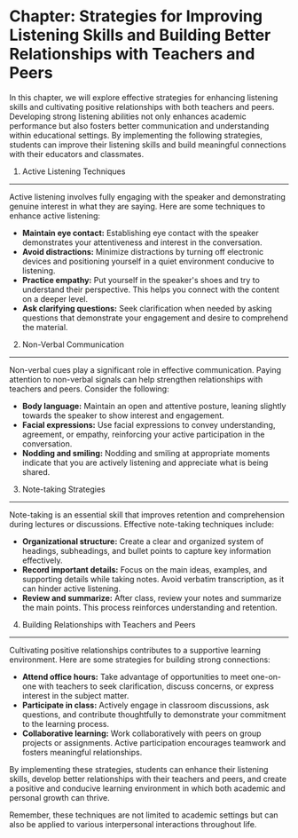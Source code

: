Chapter: Strategies for Improving Listening Skills and Building Better Relationships with Teachers and Peers
============================================================================================================

In this chapter, we will explore effective strategies for enhancing listening skills and cultivating positive relationships with both teachers and peers. Developing strong listening abilities not only enhances academic performance but also fosters better communication and understanding within educational settings. By implementing the following strategies, students can improve their listening skills and build meaningful connections with their educators and classmates.

1. Active Listening Techniques
------------------------------

Active listening involves fully engaging with the speaker and demonstrating genuine interest in what they are saying. Here are some techniques to enhance active listening:

* **Maintain eye contact:** Establishing eye contact with the speaker demonstrates your attentiveness and interest in the conversation.
* **Avoid distractions:** Minimize distractions by turning off electronic devices and positioning yourself in a quiet environment conducive to listening.
* **Practice empathy:** Put yourself in the speaker's shoes and try to understand their perspective. This helps you connect with the content on a deeper level.
* **Ask clarifying questions:** Seek clarification when needed by asking questions that demonstrate your engagement and desire to comprehend the material.

2. Non-Verbal Communication
---------------------------

Non-verbal cues play a significant role in effective communication. Paying attention to non-verbal signals can help strengthen relationships with teachers and peers. Consider the following:

* **Body language:** Maintain an open and attentive posture, leaning slightly towards the speaker to show interest and engagement.
* **Facial expressions:** Use facial expressions to convey understanding, agreement, or empathy, reinforcing your active participation in the conversation.
* **Nodding and smiling:** Nodding and smiling at appropriate moments indicate that you are actively listening and appreciate what is being shared.

3. Note-taking Strategies
-------------------------

Note-taking is an essential skill that improves retention and comprehension during lectures or discussions. Effective note-taking techniques include:

* **Organizational structure:** Create a clear and organized system of headings, subheadings, and bullet points to capture key information effectively.
* **Record important details:** Focus on the main ideas, examples, and supporting details while taking notes. Avoid verbatim transcription, as it can hinder active listening.
* **Review and summarize:** After class, review your notes and summarize the main points. This process reinforces understanding and retention.

4. Building Relationships with Teachers and Peers
-------------------------------------------------

Cultivating positive relationships contributes to a supportive learning environment. Here are some strategies for building strong connections:

* **Attend office hours:** Take advantage of opportunities to meet one-on-one with teachers to seek clarification, discuss concerns, or express interest in the subject matter.
* **Participate in class:** Actively engage in classroom discussions, ask questions, and contribute thoughtfully to demonstrate your commitment to the learning process.
* **Collaborative learning:** Work collaboratively with peers on group projects or assignments. Active participation encourages teamwork and fosters meaningful relationships.

By implementing these strategies, students can enhance their listening skills, develop better relationships with their teachers and peers, and create a positive and conducive learning environment in which both academic and personal growth can thrive.

Remember, these techniques are not limited to academic settings but can also be applied to various interpersonal interactions throughout life.

